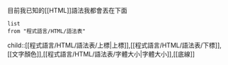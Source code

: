 目前我已知的[[HTML]]語法我都會丟在下面

```dataview
list
from "程式語言/HTML/語法表"
```
child::[[程式語言/HTML/語法表/上標|上標]],[[程式語言/HTML/語法表/下標]],[[文字顏色]],[[程式語言/HTML/語法表/字體大小|字體大小]],[[底線]]
